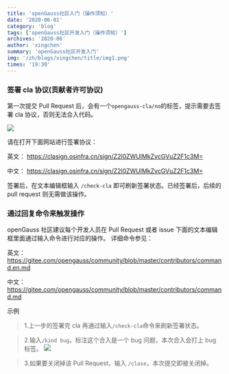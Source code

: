 ```yaml
---
title: 'openGauss社区入门（操作须知）'
date: '2020-06-01'
category: 'blog'
tags: ['openGauss社区开发入门（操作须知）']
archives: '2020-06'
author: 'xingchen'
summary: 'openGauss社区开发入门'
img: '/zh/blogs/xingchen/title/img1.png'
times: '19:30'
---
```


### 签署 cla 协议(贡献者许可协议)

第一次提交 Pull Request 后，会有一个`opengauss-cla/no`的标签，提示需要去签署 cla 协议，否则无法合入代码。

<img src='./images/cla.png'>

请在打开下面网站进行签署协议：

英文： https://clasign.osinfra.cn/sign/Z2l0ZWUlMkZvcGVuZ2F1c3M=

中文： https://clasign.osinfra.cn/sign/Z2l0ZWUlMkZvcGVuZ2F1c3M=

签署后，在文本编辑框输入
`/check-cla`
即可刷新签署状态。已经签署后，后续的 pull request 则无需做该操作。

### 通过回复命令来触发操作

openGauss 社区建议每个开发人员在 Pull Request 或者 issue 下面的文本编辑框里面通过输入命令进行对应的操作。
详细命令参见：

英文：https://gitee.com/opengauss/community/blob/master/contributors/command.en.md

中文：https://gitee.com/opengauss/community/blob/master/contributors/command.md

示例

> 1.上一步的签署完 cla 再通过输入`/check-cla`命令来刷新签署状态。

> 2.输入`/kind bug`，标注这个合入是一个 bug 问题，本次合入会打上 bug 标签。
> <img src='./images/kindbug.png'>

> 3.如果要关闭掉该 Pull Request，输入 `/close`，本次提交即被关闭掉。
